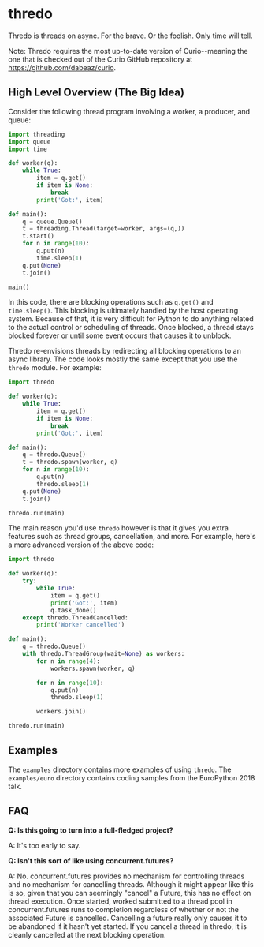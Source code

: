 # thredo

Thredo is threads on async.  For the brave. Or the foolish. Only time will tell.

Note: Thredo requires the most up-to-date version of Curio--meaning the one
that is checked out of the Curio GitHub repository at https://github.com/dabeaz/curio.

## High Level Overview (The Big Idea)

Consider the following thread program involving a worker, a producer,
and queue:
```python
import threading
import queue
import time

def worker(q):
    while True:
        item = q.get()
        if item is None:
            break
        print('Got:', item)

def main():
    q = queue.Queue()
    t = threading.Thread(target=worker, args=(q,))
    t.start()
    for n in range(10):
        q.put(n)
        time.sleep(1)
    q.put(None)
    t.join()

main()
```

In this code, there are blocking operations such as ``q.get()`` and
``time.sleep()``.  This blocking is ultimately handled by the
host operating system.  Because of that, it is very difficult for
Python to do anything related to the actual control or scheduling
of threads.  Once blocked, a thread stays blocked forever or until
some event occurs that causes it to unblock.

Thredo re-envisions threads by redirecting all blocking operations to
an async library.  The code looks mostly the same except that you use 
the `thredo` module. For example:
```python
import thredo

def worker(q):
    while True:
        item = q.get()
        if item is None:
            break
        print('Got:', item)

def main():
    q = thredo.Queue()
    t = thredo.spawn(worker, q)
    for n in range(10):
        q.put(n)
        thredo.sleep(1)
    q.put(None)
    t.join()

thredo.run(main)
```

The main reason you'd use ``thredo`` however is that it gives you extra
features such as thread groups, cancellation, and more.   For example,
here's a more advanced version of the above code:
```python
import thredo

def worker(q):
    try:
        while True:
            item = q.get()
            print('Got:', item)
            q.task_done()
    except thredo.ThreadCancelled:
        print('Worker cancelled')

def main():
    q = thredo.Queue()
    with thredo.ThreadGroup(wait=None) as workers:
        for n in range(4):
            workers.spawn(worker, q)

        for n in range(10):
            q.put(n)
            thredo.sleep(1)

        workers.join()    

thredo.run(main)
```

## Examples

The ``examples`` directory contains more examples of using ``thredo``. 
The ``examples/euro`` directory contains coding samples from the
EuroPython 2018 talk.

## FAQ

**Q: Is this going to turn into a full-fledged project?**

A: It's too early to say.

**Q: Isn't this sort of like using concurrent.futures?**

A: No. concurrent.futures provides no mechanism for controlling threads and no mechanism for
cancelling threads.  Although it might appear like this is so, given that you can seemingly
"cancel" a Future, this has no effect on thread execution. Once started, worked submitted to a
thread pool in concurrent.futures runs to completion regardless of whether or not the associated Future
is cancelled. Cancelling a future really only causes it to be abandoned if it hasn't yet started.
If you cancel a thread in thredo, it is cleanly cancelled at the next blocking operation.



 

